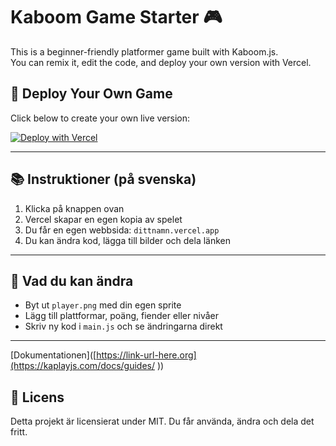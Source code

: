 # Kaboom Game Starter 🎮

This is a beginner-friendly platformer game built with Kaboom.js.  
You can remix it, edit the code, and deploy your own version with Vercel.

## 🚀 Deploy Your Own Game

Click below to create your own live version:

[![Deploy with Vercel](https://vercel.com/button)](https://vercel.com/new/clone?repository-url=https://github.com/arvin-bit/kaboomstarter)

---

## 📚 Instruktioner (på svenska)

1. Klicka på knappen ovan
2. Vercel skapar en egen kopia av spelet
3. Du får en egen webbsida: `dittnamn.vercel.app`
4. Du kan ändra kod, lägga till bilder och dela länken

---

## 🧠 Vad du kan ändra

- Byt ut `player.png` med din egen sprite
- Lägg till plattformar, poäng, fiender eller nivåer
- Skriv ny kod i `main.js` och se ändringarna direkt

---

[Dokumentationen]([https://link-url-here.org](https://kaplayjs.com/docs/guides/ ))

## 📄 Licens

Detta projekt är licensierat under MIT. Du får använda, ändra och dela det fritt.
